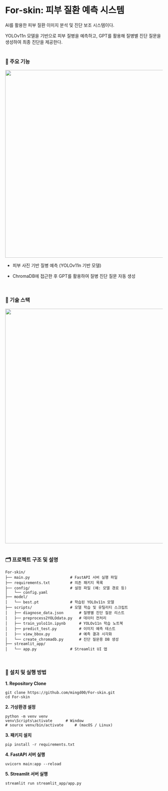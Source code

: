 # For-skin: 피부 질환 예측 시스템
AI를 활용한 피부 질환 이미지 분석 및 진단 보조 시스템이다. 

YOLOv11n 모델을 기반으로 피부 질병을 예측하고, GPT를 활용해 질병별 진단 질문을 생성하여 최종 진단을 제공한다.
<br>
<br>

### 🚀 주요 기능
<img src="https://github.com/user-attachments/assets/5c374db4-fb3c-4859-b4b3-124c6801befb" width="600"/>

- 피부 사진 기반 질병 예측 (YOLOv11n 기반 모델)

- ChromaDB에 접근한 후 GPT를 활용하여 질병 진단 질문 자동 생성
<br>


### 🔨 기술 스택
<img src="https://github.com/user-attachments/assets/36d954e8-fdde-4fb3-9e40-410f0a2811ac" width="750"/>
<br>
<br>


### 🗂 프로젝트 구조 및 설명
```
For-skin/
├── main.py                  # FastAPI 서버 실행 파일
├── requirements.txt         # 의존 패키지 목록
├── config/                  # 설정 파일 (예: 모델 경로 등)
│   └── config.yaml
├── model/
│   └── best.pt              # 학습된 YOLOv11n 모델
├── scripts/                 # 모델 학습 및 유틸리티 스크립트
│   ├── diagnose_data.json       # 질병별 진단 질문 리스트
│   ├── preprocess2YOLOdata.py   # 데이터 전처리
│   ├── train_yolo11n.ipynb      # YOLOv11n 학습 노트북
│   ├── predict_test.py          # 이미지 예측 테스트
│   ├── view_bbox.py             # 예측 결과 시각화
│   └── create_chromadb.py       # 진단 질문용 DB 생성
├── streamlit_app/
│   └── app.py               # Streamlit UI 앱
```
<br>

### 🔧 설치 및 실행 방법
**1. Repository Clone**
```
git clone https://github.com/mingd00/For-skin.git
cd For-skin
```

**2. 가상환경 설정**
```
python -m venv venv
venv\Scripts\activate      # Window
# source venv/bin/activate     # (macOS / Linux)
```

**3. 패키지 설치**
```
pip install -r requirements.txt
```

**4. FastAPI 서버 실행**
```
uvicorn main:app --reload
```

**5. Streamlit 서버 실행**
```
streamlit run streamlit_app/app.py 
```

